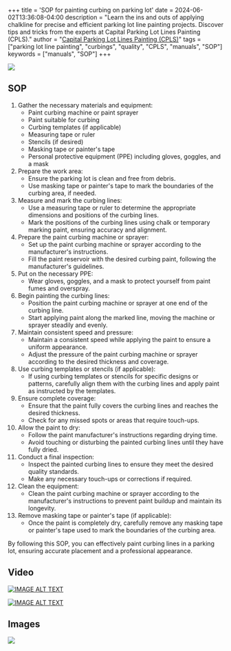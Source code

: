 +++
title = 'SOP for painting curbing on parking lot'
date = 2024-06-02T13:36:08-04:00
description = "Learn the ins and outs of applying chalkline for precise and efficient parking lot line painting projects. Discover tips and tricks from the experts at Capital Parking Lot Lines Painting (CPLS)."
author = "[Capital Parking Lot Lines Painting (CPLS)](https://capitalpaintingservices.ca/)"
tags = ["parking lot line painting", "curbings", "quality", "CPLS", "manuals", "SOP"]
keywords = ["manuals", "SOP"]
+++




![](https://t9003124045.p.clickup-attachments.com/t9003124045/096d8cba-bafd-4151-8f70-0d85e777cc18/image.png)

  

## SOP

  

1. Gather the necessary materials and equipment:
    *   Paint curbing machine or paint sprayer
    *   Paint suitable for curbing
    *   Curbing templates (if applicable)
    *   Measuring tape or ruler
    *   Stencils (if desired)
    *   Masking tape or painter's tape
    *   Personal protective equipment (PPE) including gloves, goggles, and a mask
2. Prepare the work area:
    *   Ensure the parking lot is clean and free from debris.
    *   Use masking tape or painter's tape to mark the boundaries of the curbing area, if needed.
3. Measure and mark the curbing lines:
    *   Use a measuring tape or ruler to determine the appropriate dimensions and positions of the curbing lines.
    *   Mark the positions of the curbing lines using chalk or temporary marking paint, ensuring accuracy and alignment.
4. Prepare the paint curbing machine or sprayer:
    *   Set up the paint curbing machine or sprayer according to the manufacturer's instructions.
    *   Fill the paint reservoir with the desired curbing paint, following the manufacturer's guidelines.
5. Put on the necessary PPE:
    *   Wear gloves, goggles, and a mask to protect yourself from paint fumes and overspray.
6. Begin painting the curbing lines:
    *   Position the paint curbing machine or sprayer at one end of the curbing line.
    *   Start applying paint along the marked line, moving the machine or sprayer steadily and evenly.
7. Maintain consistent speed and pressure:
    *   Maintain a consistent speed while applying the paint to ensure a uniform appearance.
    *   Adjust the pressure of the paint curbing machine or sprayer according to the desired thickness and coverage.
8. Use curbing templates or stencils (if applicable):
    *   If using curbing templates or stencils for specific designs or patterns, carefully align them with the curbing lines and apply paint as instructed by the templates.
9. Ensure complete coverage:
    *   Ensure that the paint fully covers the curbing lines and reaches the desired thickness.
    *   Check for any missed spots or areas that require touch-ups.
10. Allow the paint to dry:
    *   Follow the paint manufacturer's instructions regarding drying time.
    *   Avoid touching or disturbing the painted curbing lines until they have fully dried.
11. Conduct a final inspection:
    *   Inspect the painted curbing lines to ensure they meet the desired quality standards.
    *   Make any necessary touch-ups or corrections if required.
12. Clean the equipment:
    *   Clean the paint curbing machine or sprayer according to the manufacturer's instructions to prevent paint buildup and maintain its longevity.
13. Remove masking tape or painter's tape (if applicable):
    *   Once the paint is completely dry, carefully remove any masking tape or painter's tape used to mark the boundaries of the curbing area.

By following this SOP, you can effectively paint curbing lines in a parking lot, ensuring accurate placement and a professional appearance.

  

  

## Video


[![IMAGE ALT TEXT](https://img.youtube.com/vi/7A97yCz4mTM/sddefault.jpg)](https://t9003124045.p.clickup-attachments.com/t9003124045/f2d1954a-4c4b-4988-809e-51d701db700e/280679623\_796688667961203\_5534850467720999039\_n.mp4?open=true "Video Title")


[![IMAGE ALT TEXT](https://i3.ytimg.com/vi/RDD18PsosKA/hqdefault.jpg)](https://t9003124045.p.clickup-attachments.com/t9003124045/dbb458ba-877d-417a-b160-e059d7b2b37a/Snaptik.app\_7094344596737527086.mp4?open=true "Video Title")


## Images

  

![](https://t9003124045.p.clickup-attachments.com/t9003124045/026a8474-6565-47bb-a447-ad3f7666d8fc/image.png)

